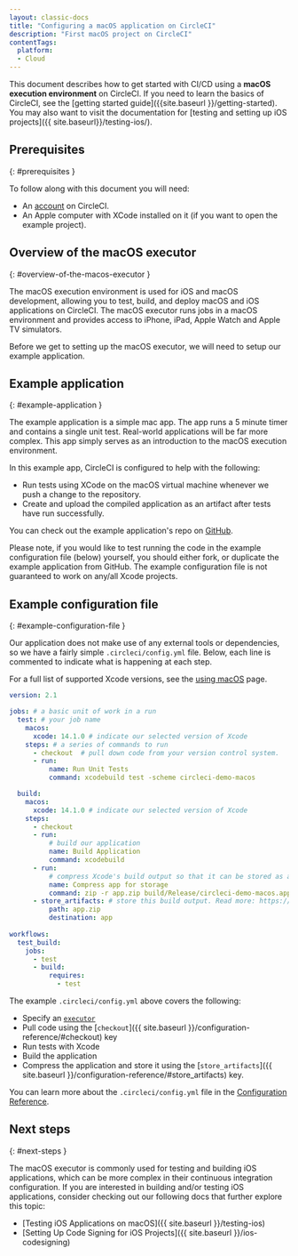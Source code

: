 ```yaml
---
layout: classic-docs
title: "Configuring a macOS application on CircleCI"
description: "First macOS project on CircleCI"
contentTags: 
  platform:
  - Cloud
---
```


This document describes how to get started with CI/CD using a **macOS execution environment** on CircleCI. 
If you need to learn the basics of CircleCI, see the [getting started guide]({{site.baseurl }}/getting-started). 
You may also want to visit the documentation for [testing and setting up iOS projects]({{ site.baseurl}}/testing-ios/).

## Prerequisites
{: #prerequisites }

To follow along with this document you will need:

- An [account](https://circleci.com/signup/) on CircleCI.
- An Apple computer with XCode installed on it (if you want to open the example project).

## Overview of the macOS executor
{: #overview-of-the-macos-executor }

The macOS execution environment is used for iOS and macOS development, allowing you to test, build, and deploy macOS and iOS applications on CircleCI. 
The macOS executor runs jobs in a macOS environment and provides access to iPhone, iPad, Apple Watch and Apple TV simulators.

Before we get to setting up the macOS executor, we will need to setup our example application.

## Example application
{: #example-application }

The example application is a simple mac app. The app runs a 5 minute
timer and contains a single unit test. Real-world applications
will be far more complex. This app simply serves as an introduction to the macOS
execution environment.

In this example app, CircleCI is configured to help with the following:

- Run tests using XCode on the macOS virtual machine whenever we push a change to the repository.
- Create and upload the compiled application as an artifact after tests have run successfully.

You can check out the example application's repo on [GitHub](https://github.com/CircleCI-Public/circleci-demo-macos).

Please note, if you would like to test running the code in the example configuration file (below) yourself, you should either fork, or duplicate the example application from GitHub. The example configuration file is not guaranteed to work on any/all Xcode projects.

## Example configuration file
{: #example-configuration-file }

Our application does not make use of any external tools or dependencies, so we
have a fairly simple `.circleci/config.yml` file. Below, each line is commented
to indicate what is happening at each step.

For a full list of supported Xcode versions, see the [using macOS](/docs/using-macos/#supported-xcode-versions) page.

```yaml
version: 2.1

jobs: # a basic unit of work in a run
  test: # your job name
    macos:
      xcode: 14.1.0 # indicate our selected version of Xcode
    steps: # a series of commands to run
      - checkout  # pull down code from your version control system.
      - run:
          name: Run Unit Tests
          command: xcodebuild test -scheme circleci-demo-macos

  build: 
    macos:
      xcode: 14.1.0 # indicate our selected version of Xcode
    steps: 
      - checkout
      - run:
          # build our application
          name: Build Application
          command: xcodebuild
      - run:
          # compress Xcode's build output so that it can be stored as an artifact
          name: Compress app for storage
          command: zip -r app.zip build/Release/circleci-demo-macos.app
      - store_artifacts: # store this build output. Read more: https://circleci.com/docs/2.0/artifacts/
          path: app.zip
          destination: app
          
workflows:
  test_build:
    jobs:
      - test
      - build:
          requires:
            - test
```

The example `.circleci/config.yml` above covers the following:

- Specify an [`executor`](/docs/configuration-reference/#macos)
- Pull code using the [`checkout`]({{ site.baseurl }}/configuration-reference/#checkout) key
- Run tests with Xcode
- Build the application
- Compress the application and store it using the [`store_artifacts`]({{
  site.baseurl }}/configuration-reference/#store_artifacts) key.

You can learn more about the `.circleci/config.yml` file in the [Configuration Reference]({{site.baseurl}}/configuration-reference/).


## Next steps
{: #next-steps }

The macOS executor is commonly used for testing and building iOS applications,
which can be more complex in their continuous integration configuration. If you
are interested in building and/or testing iOS applications, consider checking
out our following docs that further explore this topic:

- [Testing iOS Applications on macOS]({{ site.baseurl }}/testing-ios)
- [Setting Up Code Signing for iOS Projects]({{ site.baseurl }}/ios-codesigning)
